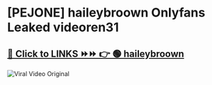 
 # [PEJONE] haileybroown Onlyfans Leaked videoren31

## <h2><a href="https://clipsfans.com/haileybroown&ref=git">🔗 Click to LINKS ⏩⏩ 👉 🟢 haileybroown </a></h2>

<a href="https://clipsfans.com/haileybroown&ref=git" rel="nofollow" data-target="animated-image.originalLink"><img src="https://i.ibb.co.com/xMMVF88/686577567.gif" alt="Viral Video Original" style="max-width: 100%; display: inline-block;" data-target="animated-image.originalImage"></a>

